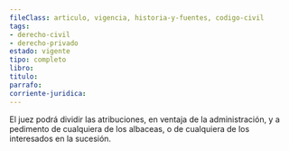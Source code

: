 ```yaml
---
fileClass: articulo, vigencia, historia-y-fuentes, codigo-civil
tags:
- derecho-civil
- derecho-privado
estado: vigente
tipo: completo
libro:
titulo:
parrafo:
corriente-juridica:
---
```

El juez podrá dividir las atribuciones, en ventaja de la administración, y a pedimento de cualquiera de los albaceas, o de cualquiera de los interesados en la sucesión.